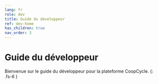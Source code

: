 ```yaml
---
lang: fr
role: dev
title: Guide du développeur
ref: dev-home
has_children: true
nav_order: 3
---
```


# Guide du développeur

Bienvenue sur le guide du développeur pour la plateforme CoopCycle.
{: .fs-6 }
